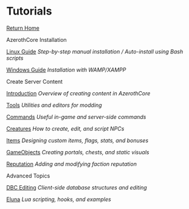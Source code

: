 
Tutorials
=========

[Return Home](index.html)

AzerothCore Installation

[Linux Guide](Linux-Installation/linux-install.html) _Step-by-step manual installation / Auto-install using Bash scripts_

[Windows Guide](docs/Windows-Installation/ReadMe.md) _Installation with WAMP/XAMPP_

Create Server Content

[Introduction](docs/Introduction/ReadMe.md) _Overview of creating content in AzerothCore_

[Tools](docs/Tools/ReadMe.md) _Utilities and editors for modding_

[Commands](docs/Commands/ReadMe.md) _Useful in-game and server-side commands_

[Creatures](docs/Creatures/ReadMe.md) _How to create, edit, and script NPCs_

[Items](docs/Items/ReadMe.md) _Designing custom items, flags, stats, and bonuses_

[GameObjects](docs/GameObjects/ReadMe.md) _Creating portals, chests, and static visuals_

[Reputation](docs/Reputation/ReadMe.md) _Adding and modifying faction reputation_

Advanced Topics

[DBC Editing](docs/DBC-Editing/ReadMe.md) _Client-side database structures and editing_

[Eluna](docs/Eluna/ReadMe.md) _Lua scripting, hooks, and examples_